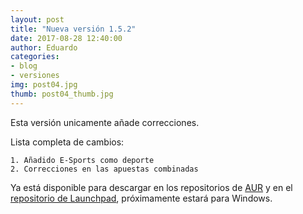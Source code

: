 ```yaml
---
layout: post
title: "Nueva versión 1.5.2"
date: 2017-08-28 12:40:00
author: Eduardo
categories:
- blog
- versiones
img: post04.jpg
thumb: post04_thumb.jpg
---
```


Esta versión unicamente añade correcciones.

Lista completa de cambios:

```
1. Añadido E-Sports como deporte
2. Correcciones en las apuestas combinadas
```

Ya está disponible para descargar en los repositorios de [AUR](https://aur.archlinux.org/packages/betcon/) y en el [repositorio de Launchpad](https://launchpad.net/~soker/+archive/ubuntu/betcon), próximamente estará para Windows.